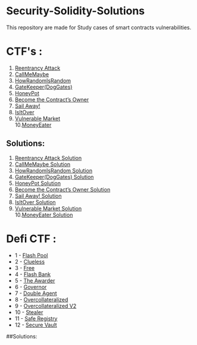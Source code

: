 # Security-Solidity-Solutions
This repository are made for Study cases of smart contracts vulnerabilities.

# CTF's : 
  1. [Reentrancy Attack](https://github.com/gusgraujo/Security-Solidity-Solutions/blob/main/Reentrancy%20Attack/Vault.sol)
  2. [CallMeMaybe](https://github.com/gusgraujo/Security-Solidity-Solutions/blob/main/CallMeMaybe/CallMeMaybe.sol)
  3. [HowRandomIsRandom](https://github.com/gusgraujo/Security-Solidity-Solutions/blob/main/HowRandomIsRandom/src/HowRandomIsRandom.sol)
  4. [GateKeeper(DogGates)](https://github.com/gusgraujo/Security-Solidity-Solutions/blob/main/Open%20the%20gates%20and%20let%20the%20dogs%20out!/src/DogGates.sol)
  5. [HoneyPot](https://github.com/gusgraujo/Security-Solidity-Solutions/blob/main/HoneyPot/src/HoneyPot.sol)
  6. [Become the Contract’s Owner](https://github.com/gusgraujo/Security-Solidity-Solutions/blob/main/Become%20the%20Contract%E2%80%99s%20Owner/SafeOwner.sol)
  7. [Sail Away!](https://github.com/gusgraujo/Security-Solidity-Solutions/blob/main/Sail%20Away!/src/Ship.sol)
  8. [IsItOver](https://github.com/gusgraujo/Security-Solidity-Solutions/blob/main/Is%20it%20over/IsItOver.sol)
  9. [Vulnerable Market](https://github.com/gusgraujo/Security-Solidity-Solutions/blob/main/VulnerableMarket/src/VulnerableMarket.sol)<br>
  10.[MoneyEater](https://github.com/gusgraujo/Security-Solidity-Solutions/blob/main/MoneyEater/MoneyEater.sol)
## Solutions: 
  1. [Reentrancy Attack Solution](https://github.com/gusgraujo/Security-Solidity-Solutions/blob/main/Reentrancy%20Attack/VaultAttack.sol)
  2. [CallMeMaybe Solution](https://github.com/gusgraujo/Security-Solidity-Solutions/blob/main/CallMeMaybe/CallMeMaybeAttack.sol)
  3. [HowRandomIsRandom Solution](https://github.com/gusgraujo/Security-Solidity-Solutions/blob/main/HowRandomIsRandom/test/Attacker.t.sol)
  4. [GateKeeper(DogGates) Solution](https://github.com/gusgraujo/Security-Solidity-Solutions/blob/main/Open%20the%20gates%20and%20let%20the%20dogs%20out!/src/DogGatesAttacker.sol)
  5. [HoneyPot Solution](https://github.com/gusgraujo/Security-Solidity-Solutions/blob/main/HoneyPot/test/Honey.t.sol)
  6. [Become the Contract’s Owner Solution](https://github.com/gusgraujo/Security-Solidity-Solutions/blob/main/Become%20the%20Contract%E2%80%99s%20Owner/SafeOwnerAttacker.sol)
  7. [Sail Away! Solution](https://github.com/gusgraujo/Security-Solidity-Solutions/blob/main/Sail%20Away!/test/Ship.t.sol)
  8. [IsItOver Solution](https://github.com/gusgraujo/Security-Solidity-Solutions/blob/main/Is%20it%20over/IsItOverAttack.sol)
  9. [Vulnerable Market Solution](https://github.com/gusgraujo/Security-Solidity-Solutions/blob/main/VulnerableMarket/test/MarketAttack.t.sol)<br>
 10.[MoneyEater Solution](https://github.com/gusgraujo/Security-Solidity-Solutions/blob/main/MoneyEater/MoneyEaterAttacker.sol)





  

##

# Defi CTF : 
  
 * 1 - [Flash Pool](https://github.com/gusgraujo/Security-Solidity-Solutions/tree/master/src/src-default/flashpool)
 * 2 - [Clueless](https://github.com/gusgraujo/Security-Solidity-Solutions/tree/master/src/src-default/clueless)
 * 3 - [Free](https://github.com/gusgraujo/Security-Solidity-Solutions/tree/master/src/src-default/free)
 * 4 - [Flash Bank](https://github.com/gusgraujo/Security-Solidity-Solutions/tree/master/src/src-default/flash-bank)
 * 5 - [The Awarder](https://github.com/gusgraujo/Security-Solidity-Solutions/tree/master/src/src-default/the-awarder)
 * 6 - [Governor](https://github.com/gusgraujo/Security-Solidity-Solutions/tree/master/src/src-default/governor)
 * 7 - [Double Agent](https://github.com/gusgraujo/Security-Solidity-Solutions/tree/master/src/src-default/doubleAgent)
 * 8 - [Overcollateralized](https://github.com/gusgraujo/Security-Solidity-Solutions/tree/master/src/src-default/overcollateralized)
 * 9 - [Overcollateralized V2](src/src-0_6_x/overcollateralized-v2/)
 * 10 - [Stealer](https://github.com/gusgraujo/Security-Solidity-Solutions/tree/master/src/src-default/stealer)
 * 11 - [Safe Registry](https://github.com/gusgraujo/Security-Solidity-Solutions/tree/master/src/src-default/safeRegistry)
 * 12 - [Secure Vault](https://github.com/gusgraujo/Security-Solidity-Solutions/tree/master/src/src-default/secure-vault)
  
##Solutions:
  
